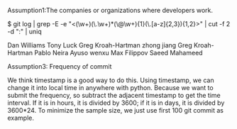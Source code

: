 Assumption1:The companies or organizations where developers work.

$ git log | grep -E -e "<(\\w+)(\\.\\w+)*(\\@\\w+){1}(\\.[a-z]{2,3}){1,2}>" | cut -f 2 -d ":" | uniq

<snip>
Dan Williams <dan.j.williams@intel.com>
 Tony Luck <tony.luck@intel.com>
 Greg Kroah-Hartman <gregkh@linuxfoundation.org>
 zhong jiang <zhongjiang@huawei.com>
 Greg Kroah-Hartman <gregkh@linuxfoundation.org>
 Pablo Neira Ayuso <pablo@netfilter.org>
 wenxu <wenxu@ucloud.cn>
Max Filippov <jcmvbkbc@gmail.com>
 Saeed Mahameed <saeedm@mellanox.com>
<snip>



Assumption3: Frequency of commit

We think timestamp is a good way to do this. Using timestamp, we can change it into local time in anywhere with python.
Because we want to submit the frequency, so subtract the adjacent timestamp to get the time interval. 
If it is in hours, it is divided by 3600; if it is in days, it is divided by 3600*24. 
To minimize the sample size, we just use first 100 git commit as example.

